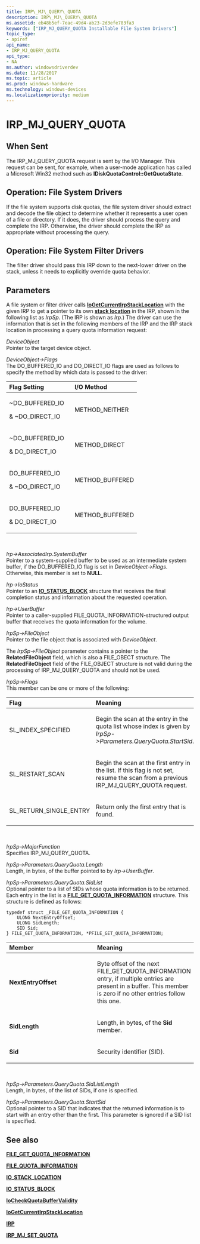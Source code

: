 ```yaml
---
title: IRP\_MJ\_QUERY\_QUOTA
description: IRP\_MJ\_QUERY\_QUOTA
ms.assetid: eb48b5ef-7eac-49d4-ab23-2d3efe783fa3
keywords: ["IRP_MJ_QUERY_QUOTA Installable File System Drivers"]
topic_type:
- apiref
api_name:
- IRP_MJ_QUERY_QUOTA
api_type:
- NA
ms.author: windowsdriverdev
ms.date: 11/28/2017
ms.topic: article
ms.prod: windows-hardware
ms.technology: windows-devices
ms.localizationpriority: medium
---
```


# IRP\_MJ\_QUERY\_QUOTA


## When Sent


The IRP\_MJ\_QUERY\_QUOTA request is sent by the I/O Manager. This request can be sent, for example, when a user-mode application has called a Microsoft Win32 method such as **IDiskQuotaControl::GetQuotaState**.

## Operation: File System Drivers


If the file system supports disk quotas, the file system driver should extract and decode the file object to determine whether it represents a user open of a file or directory. If it does, the driver should process the query and complete the IRP. Otherwise, the driver should complete the IRP as appropriate without processing the query.

## Operation: File System Filter Drivers


The filter driver should pass this IRP down to the next-lower driver on the stack, unless it needs to explicitly override quota behavior.

## Parameters


A file system or filter driver calls [**IoGetCurrentIrpStackLocation**](https://msdn.microsoft.com/library/windows/hardware/ff549174) with the given IRP to get a pointer to its own [**stack location**](https://msdn.microsoft.com/library/windows/hardware/ff550659) in the IRP, shown in the following list as *IrpSp*. (The IRP is shown as *Irp*.) The driver can use the information that is set in the following members of the IRP and the IRP stack location in processing a query quota information request:

<a href="" id="deviceobject"></a>*DeviceObject*  
Pointer to the target device object.

<a href="" id="deviceobject--flags"></a>*DeviceObject-&gt;Flags*  
The DO\_BUFFERED\_IO and DO\_DIRECT\_IO flags are used as follows to specify the method by which data is passed to the driver:

<table>
<colgroup>
<col width="50%" />
<col width="50%" />
</colgroup>
<thead>
<tr class="header">
<th align="left">Flag Setting</th>
<th align="left">I/O Method</th>
</tr>
</thead>
<tbody>
<tr class="odd">
<td align="left"><p>~DO_BUFFERED_IO</p>
<p>& ~DO_DIRECT_IO</p></td>
<td align="left"><p>METHOD_NEITHER</p></td>
</tr>
<tr class="even">
<td align="left"><p>~DO_BUFFERED_IO</p>
<p>& DO_DIRECT_IO</p></td>
<td align="left"><p>METHOD_DIRECT</p></td>
</tr>
<tr class="odd">
<td align="left"><p>DO_BUFFERED_IO</p>
<p>& ~DO_DIRECT_IO</p></td>
<td align="left"><p>METHOD_BUFFERED</p></td>
</tr>
<tr class="even">
<td align="left"><p>DO_BUFFERED_IO</p>
<p>& DO_DIRECT_IO</p></td>
<td align="left"><p>METHOD_BUFFERED</p></td>
</tr>
</tbody>
</table>

 

<a href="" id="irp--associatedirp-systembuffer"></a>*Irp-&gt;AssociatedIrp.SystemBuffer*  
Pointer to a system-supplied buffer to be used as an intermediate system buffer, if the DO\_BUFFERED\_IO flag is set in *DeviceObject-&gt;Flags*. Otherwise, this member is set to **NULL**.

<a href="" id="irp--iostatus"></a>*Irp-&gt;IoStatus*  
Pointer to an [**IO\_STATUS\_BLOCK**](https://msdn.microsoft.com/library/windows/hardware/ff550671) structure that receives the final completion status and information about the requested operation.

<a href="" id="irp--userbuffer"></a>*Irp-&gt;UserBuffer*  
Pointer to a caller-supplied FILE\_QUOTA\_INFORMATION-structured output buffer that receives the quota information for the volume.

<a href="" id="irpsp--fileobject"></a>*IrpSp-&gt;FileObject*  
Pointer to the file object that is associated with *DeviceObject*.

The *IrpSp-&gt;FileObject* parameter contains a pointer to the **RelatedFileObject** field, which is also a FILE\_OBECT structure. The **RelatedFileObject** field of the FILE\_OBJECT structure is not valid during the processing of IRP\_MJ\_QUERY\_QUOTA and should not be used.

<a href="" id="irpsp--flags"></a>*IrpSp-&gt;Flags*  
This member can be one or more of the following:

<table>
<colgroup>
<col width="50%" />
<col width="50%" />
</colgroup>
<thead>
<tr class="header">
<th align="left">Flag</th>
<th align="left">Meaning</th>
</tr>
</thead>
<tbody>
<tr class="odd">
<td align="left"><p>SL_INDEX_SPECIFIED</p></td>
<td align="left"><p>Begin the scan at the entry in the quota list whose index is given by <em>IrpSp-&gt;Parameters.QueryQuota.StartSid</em>.</p></td>
</tr>
<tr class="even">
<td align="left"><p>SL_RESTART_SCAN</p></td>
<td align="left"><p>Begin the scan at the first entry in the list. If this flag is not set, resume the scan from a previous IRP_MJ_QUERY_QUOTA request.</p></td>
</tr>
<tr class="odd">
<td align="left"><p>SL_RETURN_SINGLE_ENTRY</p></td>
<td align="left"><p>Return only the first entry that is found.</p></td>
</tr>
</tbody>
</table>

 

<a href="" id="irpsp--majorfunction"></a>*IrpSp-&gt;MajorFunction*  
Specifies IRP\_MJ\_QUERY\_QUOTA.

<a href="" id="irpsp--parameters-queryquota-length"></a>*IrpSp-&gt;Parameters.QueryQuota.Length*  
Length, in bytes, of the buffer pointed to by *Irp-&gt;UserBuffer*.

<a href="" id="irpsp--parameters-queryquota-sidlist"></a>*IrpSp-&gt;Parameters.QueryQuota.SidList*  
Optional pointer to a list of SIDs whose quota information is to be returned. Each entry in the list is a [**FILE\_GET\_QUOTA\_INFORMATION**](https://msdn.microsoft.com/library/windows/hardware/ff540298) structure. This structure is defined as follows:

```
typedef struct _FILE_GET_QUOTA_INFORMATION {
    ULONG NextEntryOffset;
    ULONG SidLength;
    SID Sid;
} FILE_GET_QUOTA_INFORMATION, *PFILE_GET_QUOTA_INFORMATION;
```

<table>
<colgroup>
<col width="50%" />
<col width="50%" />
</colgroup>
<thead>
<tr class="header">
<th align="left">Member</th>
<th align="left">Meaning</th>
</tr>
</thead>
<tbody>
<tr class="odd">
<td align="left"><p><strong>NextEntryOffset</strong></p></td>
<td align="left"><p>Byte offset of the next FILE_GET_QUOTA_INFORMATION entry, if multiple entries are present in a buffer. This member is zero if no other entries follow this one.</p></td>
</tr>
<tr class="even">
<td align="left"><p><strong>SidLength</strong></p></td>
<td align="left"><p>Length, in bytes, of the <strong>Sid</strong> member.</p></td>
</tr>
<tr class="odd">
<td align="left"><p><strong>Sid</strong></p></td>
<td align="left"><p>Security identifier (SID).</p></td>
</tr>
</tbody>
</table>

 

<a href="" id="irpsp--parameters-queryquota-sidlistlength"></a>*IrpSp-&gt;Parameters.QueryQuota.SidListLength*  
Length, in bytes, of the list of SIDs, if one is specified.

<a href="" id="irpsp--parameters-queryquota-startsid"></a>*IrpSp-&gt;Parameters.QueryQuota.StartSid*  
Optional pointer to a SID that indicates that the returned information is to start with an entry other than the first. This parameter is ignored if a SID list is specified.

## See also


[**FILE\_GET\_QUOTA\_INFORMATION**](https://msdn.microsoft.com/library/windows/hardware/ff540298)

[**FILE\_QUOTA\_INFORMATION**](https://msdn.microsoft.com/library/windows/hardware/ff540342)

[**IO\_STACK\_LOCATION**](https://msdn.microsoft.com/library/windows/hardware/ff550659)

[**IO\_STATUS\_BLOCK**](https://msdn.microsoft.com/library/windows/hardware/ff550671)

[**IoCheckQuotaBufferValidity**](https://msdn.microsoft.com/library/windows/hardware/ff548279)

[**IoGetCurrentIrpStackLocation**](https://msdn.microsoft.com/library/windows/hardware/ff549174)

[**IRP**](https://msdn.microsoft.com/library/windows/hardware/ff550694)

[**IRP\_MJ\_SET\_QUOTA**](irp-mj-set-quota.md)

 

 






